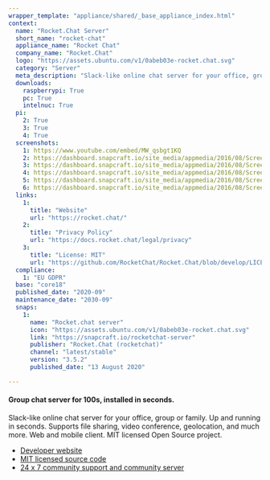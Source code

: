 ```yaml
---
wrapper_template: "appliance/shared/_base_appliance_index.html"
context:
  name: "Rocket.Chat Server"
  short_name: "rocket-chat"
  appliance_name: "Rocket Chat"
  company_name: "Rocket.Chat"
  logo: "https://assets.ubuntu.com/v1/0abeb03e-rocket.chat.svg"
  category: "Server"
  meta_description: "Slack-like online chat server for your office, group or family. Up and running in seconds."
  downloads:
    raspberrypi: True
    pc: True
    intelnuc: True
  pi:
    2: True
    3: True
    4: True
  screenshots:
    1: https://www.youtube.com/embed/MW_qsbgt1KQ
    2: https://dashboard.snapcraft.io/site_media/appmedia/2016/08/Screen_Shot_2016-02-22_at_21.44.26.png
    3: https://dashboard.snapcraft.io/site_media/appmedia/2016/08/Screen_Shot_2016-02-22_at_21.45.00.png
    4: https://dashboard.snapcraft.io/site_media/appmedia/2016/08/Screen_Shot_2016-02-22_at_21.45.35.png
    5: https://dashboard.snapcraft.io/site_media/appmedia/2016/08/Screen_Shot_2016-02-22_at_21.47.10.png
    6: https://dashboard.snapcraft.io/site_media/appmedia/2016/08/Screen_Shot_2016-02-22_at_21.48.31.png
  links:
    1:
      title: "Website"
      url: "https://rocket.chat/"
    2:
      title: "Privacy Policy"
      url: "https://docs.rocket.chat/legal/privacy"
    3:
      title: "License: MIT"
      url: "https://github.com/RocketChat/Rocket.Chat/blob/develop/LICENSE"
  compliance:
    1: "EU GDPR"
  base: "core18"
  published_date: "2020-09"
  maintenance_date: "2030-09"
  snaps:
    1:
      name: "Rocket.chat server"
      icon: "https://assets.ubuntu.com/v1/0abeb03e-rocket.chat.svg"
      link: "https://snapcraft.io/rocketchat-server"
      publisher: "Rocket.Chat (rocketchat)"
      channel: "latest/stable"
      version: "3.5.2"
      published_date: "13 August 2020"

---
```


#### Group chat server for 100s, installed in seconds.

Slack-like online chat server for your office, group or family. Up and running in seconds. Supports file sharing, video conference, geolocation, and much more. Web and mobile client. MIT licensed Open Source project.

- [Developer website](https://rocket.chat/)
- [MIT licensed source code](https://github.com/RocketChat/Rocket.Chat)
- [24 x 7 community support and community server](https://open.rocket.chat/)
